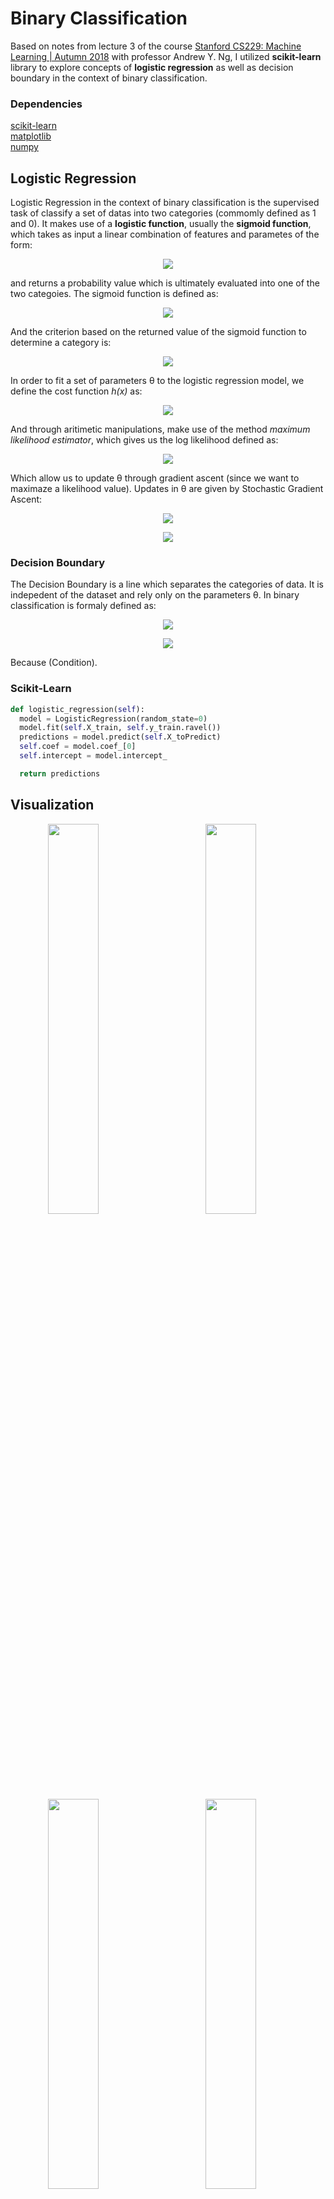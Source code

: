 # Binary Classification
Based on notes from lecture 3 of the course [Stanford CS229: Machine Learning | Autumn 2018](https://www.youtube.com/watch?v=jGwO_UgTS7I&list=PLoROMvodv4rMiGQp3WXShtMGgzqpfVfbU) with professor Andrew Y. Ng, I utilized **scikit-learn** library to explore concepts of **logistic regression** as well as decision boundary in the context of binary classification.

### Dependencies 
[scikit-learn](https://github.com/scikit-learn/)</br>
[matplotlib](https://github.com/matplotlib/)</br>
[numpy](https://github.com/numpy)

## Logistic Regression
Logistic Regression in the context of binary classification is the supervised task of classify a set of datas into two categories (commomly defined as 1 and 0). It makes use of a **logistic function**, usually the **sigmoid function**, which takes as input a linear combination of features and parametes of the form:

<p align="center"><img src="http://www.sciweavers.org/download/Tex2Img_1615550480.png"></p>

and returns a probability value which is ultimately evaluated into one of the two categoies. The sigmoid function is defined as:

<p align="center"><img src="http://www.sciweavers.org/download/Tex2Img_1615551113.png"></p>
  
And the criterion based on the returned value of the sigmoid function to determine a category is:

<p align="center"><img src="http://www.sciweavers.org/download/Tex2Img_1615557096.png"></p>
 
In order to fit a set of parameters θ to the logistic regression model, we define the cost function *h(x)* as:

<p align="center"><img src="http://www.sciweavers.org/download/Tex2Img_1615554437.png"></p>

And through aritimetic manipulations, make use of the method *maximum likelihood estimator*, which gives us the log likelihood defined as:

<p align="center"><img src="http://www.sciweavers.org/download/Tex2Img_1615555529.png"></p>

Which allow us to update θ through gradient ascent (since we want to maximaze a likelihood value). Updates in θ are given by Stochastic Gradient Ascent:

<p align="center"><img src="http://www.sciweavers.org/download/Tex2Img_1615554986.png"></p>
<p align="center"><img src="http://www.sciweavers.org/download/Tex2Img_1615554991.png"></p>

### Decision Boundary
The Decision Boundary is a line which separates the categories of data. It is indepedent of the dataset and rely only on the parameters θ. In binary classification is formaly defined as:

<p align="center"><img src="http://www.sciweavers.org/download/Tex2Img_1615556494.png"></p>
<p align="center"><img src="http://www.sciweavers.org/download/Tex2Img_1615556282.png"></p>

Because (Condition).

### Scikit-Learn
```python
def logistic_regression(self):
  model = LogisticRegression(random_state=0)
  model.fit(self.X_train, self.y_train.ravel())
  predictions = model.predict(self.X_toPredict)
  self.coef = model.coef_[0]
  self.intercept = model.intercept_

  return predictions
```

## Visualization
<div align="center">
<img src="https://user-images.githubusercontent.com/29299799/110936147-31e87c80-830f-11eb-884f-b530804a2ff6.png" width="40%" height="40%" style="float:left">
<img src="https://user-images.githubusercontent.com/29299799/110936151-3319a980-830f-11eb-9467-08823427cf2e.png" width="40%" height="40%">
</div>

<div align="center">
<img src="https://user-images.githubusercontent.com/29299799/110936148-32811300-830f-11eb-9a99-8c270fc21a38.png" width="40%" height="40%" style="float:left">
<img src="https://user-images.githubusercontent.com/29299799/110936149-3319a980-830f-11eb-96e2-de4a28591c0c.png" width="40%" height="40%">
</div>
